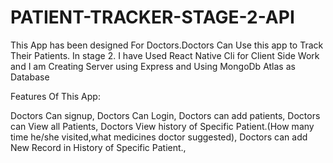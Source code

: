 # PATIENT-TRACKER-STAGE-2-API


This App has been designed For Doctors.Doctors Can Use this app to Track Their Patients. In stage 2. I have Used React Native Cli for Client Side Work and I am Creating Server using Express and Using MongoDb Atlas as Database

Features Of This App:

Doctors Can signup, Doctors Can Login, Doctors can add patients, Doctors can View all Patients, Doctors View history of Specific Patient.(How many time he/she visited,what medicines doctor suggested), Doctors can add New Record in History of Specific Patient.,
